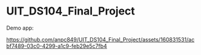 # UIT_DS104_Final_Project

Demo app:

https://github.com/anpc849/UIT_DS104_Final_Project/assets/160831531/acbf7489-03c0-4299-a1c9-feb29e5c7fb4

